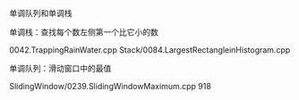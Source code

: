 单调队列和单调栈


单调栈：查找每个数左侧第一个比它小的数

0042.TrappingRainWater.cpp
Stack/0084.LargestRectangleinHistogram.cpp


单调队列：滑动窗口中的最值

SlidingWindow/0239.SlidingWindowMaximum.cpp
918
